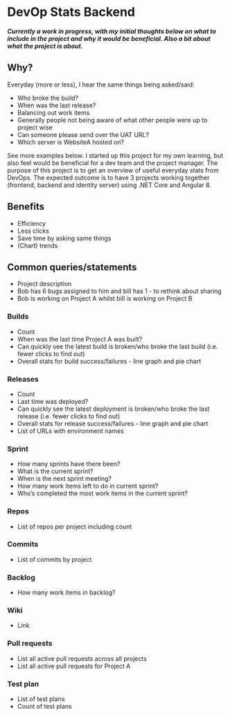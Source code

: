 # DevOp Stats Backend

***Currently a work in progress, with my initial thoughts below on what to include in the project and why it would be beneficial. Also a bit about what the project is about.***

## Why?

Everyday (more or less), I hear the same things being asked/said:
  - Who broke the build?
  - When was the last release?
  - Balancing out work items
  - Generally people not being aware of what other people were up to project wise
  - Can someone please send over the UAT URL?
  - Which server is WebsiteA hosted on?
  
See more examples below. I started up this project for my own learning, but also feel would be beneficial for a dev team and the project manager. The purpose of this project is to get an overview of useful everyday stats from DevOps. The expected outcome is to have 3 projects working together (frontend, backend and identity server) using .NET Core and Angular 8.

## Benefits
- Efficiency
- Less clicks
- Save time by asking same things
- (Chart) trends

## Common queries/statements
- Project description  
- Bob has 6 bugs assigned to him and bill has 1 - to rethink about sharing
- Bob is working on Project A whilst bill is working on Project B
### Builds
  - Count
  - When was the last time Project A was built?
  - Can quickly see the latest build is broken/who broke the last build (i.e. fewer clicks to find out)
  - Overall stats for build success/failures - line graph and pie chart
### Releases
  - Count
  - Last time was deployed?
  - Can quickly see the latest deployment is broken/who broke the last release (i.e. fewer clicks to find out)
  - Overall stats for release success/failures - line graph and pie chart
  - List of URLs with environment names
### Sprint
  - How many sprints have there been?
  - What is the current sprint?
  - When is the next sprint meeting? 
  - How many work items left to do in current sprint?
  - Who’s completed the most work items in the current sprint?
### Repos
  - List of repos per project including count
### Commits
  - List of commits by project
### Backlog
  - How many work items in backlog?
### Wiki
  - Link
### Pull requests
  - List all active pull requests across all projects
  - List all active pull requests for Project A
### Test plan
  - List of test plans
  - Count of test plans
